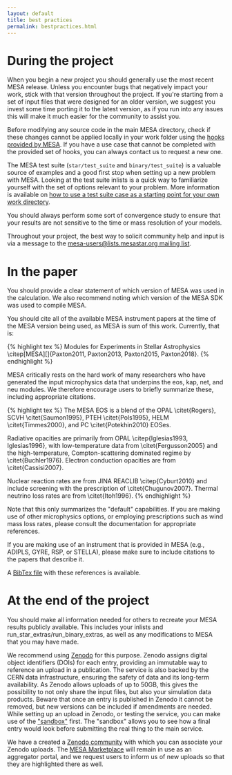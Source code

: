```yaml
---
layout: default
title: best practices
permalink: bestpractices.html
---
```


# During the project

When you begin a new project you should generally use the most recent
MESA release.  Unless you encounter bugs that negatively impact your
work, stick with that version throughout the project.  If you're
starting from a set of input files that were designed for an older
version, we suggest you invest some time porting it to the latest
version, as if you run into any issues this will make it much easier
for the community to assist you.

Before modifying any source code in the main MESA directory, check if
these changes cannot be applied locally in your work folder using the
[hooks provided by MESA][hooks]. If you have a
use case that cannot be completed with the provided set of hooks, you
can always contact us to request a new one.

[hooks]:run_star_extras.html

The MESA test suite (`star/test_suite` and `binary/test_suite`) is a
valuable source of examples and a good first stop when setting up a
new problem with MESA.  Looking at the test suite inlists is a quick
way to familiarize yourself with the set of options relevant to your
problem.  More information is available on [how to use a test suite
case as a starting point for your own work directory][how].

[how]: starting.html#the-test-suite-as-a-source-of-examples

You should always perform some sort of convergence study to ensure
that your results are not sensitive to the time or mass resolution of
your models.

Throughout your project, the best way to solicit community help and
input is via a message to the [mesa-users@lists.mesastar.org mailing
list][list].

[list]:prereqs.html#join-the-mailing-list

# In the paper

You should provide a clear statement of which version of MESA was used
in the calculation.  We also recommend noting which version of the
MESA SDK was used to compile MESA.


You should cite all of the available MESA instrument papers at the
time of the MESA version being used, as MESA is sum of this work.
Currently, that is:

{% highlight tex %}
Modules for Experiments in Stellar Astrophysics
\citep[MESA][]{Paxton2011, Paxton2013, Paxton2015, Paxton2018}.
{% endhighlight %}

MESA critically rests on the hard work of many researchers who have
generated the input microphysics data that underpins the eos, kap,
net, and neu modules.  We therefore encourage users to briefly
summarize these, including appropriate citations.

{% highlight tex %}
The MESA EOS is a blend of the OPAL \citet{Rogers}, SCVH
\citet{Saumon1995}, PTEH \citet{Pols1995}, HELM
\citet{Timmes2000}, and PC \citet{Potekhin2010} EOSes.

Radiative opacities are primarily from OPAL \citep{Iglesias1993,
Iglesias1996}, with low-temperature data from \citet{Fergusson2005}
and the high-temperature, Compton-scattering dominated regime by
\citet{Buchler1976}.  Electron conduction opacities are from
\citet{Cassisi2007}.

Nuclear reaction rates are from JINA REACLIB \citep{Cyburt2010} and
include screening with the prescription of \citet{Chugunov2007}.
Thermal neutrino loss rates are from \citet{Itoh1996}.
{% endhighlight %}

Note that this only summarizes the "default" capabilities.  If you are
making use of other microphysics options, or employing prescriptions
such as wind mass loss rates, please consult the documentation for
appropriate references.


If you are making use of an instrument that is provided in MESA (e.g.,
ADIPLS, GYRE, RSP, or STELLA), please make sure to include citations
to the papers that describe it.


A [BibTex file](assets/mesa.bib) with these references is available.



# At the end of the project

You should make all information needed for others to recreate your
MESA results publicly available.  This includes your inlists and
run\_star\_extras/run\_binary\_extras, as well as any modifications to
MESA that you may have made.

We recommend using [Zenodo](http://about.zenodo.org/) for this
purpose.  Zenodo assigns digital object identifiers (DOIs) for each
entry, providing an immutable way to reference an upload in a
publication. The service is also backed by the CERN data
infrastructure, ensuring the safety of data and its long-term
availability.  As Zenodo allows uploads of up to 50GB, this gives the
possibility to not only share the input files, but also your
simulation data products.  Beware that once an entry is published in
Zenodo it cannot be removed, but new versions can be included if
amendments are needed. While setting up an upload in Zenodo, or
testing the service, you can make use of the
["sandbox"](https://sandbox.zenodo.org/) first. The "sandbox" allows
you to see how a final entry would look before submitting the real
thing to the main service.

We have a created a [Zenodo
community](https://zenodo.org/communities/mesa/) with which you can
associate your Zenodo uploads. The [MESA Marketplace](mesastar.org)
will remain in use as an aggregator portal, and we request users to
inform us of new uploads so that they are highlighted there as well.
